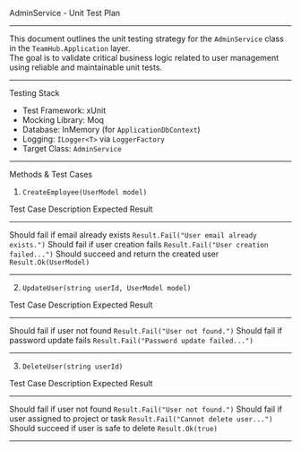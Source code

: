 ﻿AdminService - Unit Test Plan

---

This document outlines the unit testing strategy for the `AdminService` class in the `TeamHub.Application` layer.  
The goal is to validate critical business logic related to user management using reliable and maintainable unit tests.

---

Testing Stack

- Test Framework: xUnit  
- Mocking Library: Moq  
- Database: InMemory (for `ApplicationDbContext`)  
- Logging: `ILogger<T>` via `LoggerFactory`  
- Target Class: `AdminService`

---

Methods & Test Cases


1. `CreateEmployee(UserModel model)`

 Test Case Description                                   Expected Result                          
 ----------------------------------------------------   ------------------------------------------
   Should fail if email already exists                  `Result.Fail("User email already exists.")` 
   Should fail if user creation fails                   `Result.Fail("User creation failed...")` 
   Should succeed and return the created user           `Result.Ok(UserModel)` 

---

2. `UpdateUser(string userId, UserModel model)`

 Test Case Description                                   Expected Result                          
 ----------------------------------------------------   ------------------------------------------
   Should fail if user not found                        `Result.Fail("User not found.")` 
   Should fail if password update fails                 `Result.Fail("Password update failed...")` 

---

3. `DeleteUser(string userId)`

 Test Case Description                                   Expected Result                          
 ----------------------------------------------------   ------------------------------------------
   Should fail if user not found                        `Result.Fail("User not found.")`
   Should fail if user assigned to project or task      `Result.Fail("Cannot delete user...")`  
   Should succeed if user is safe to delete             `Result.Ok(true)`

---
